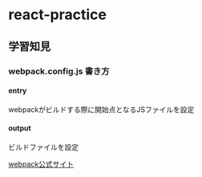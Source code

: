 # react-practice
## 学習知見
### webpack.config.js 書き方
#### entry

webpackがビルドする際に開始点となるJSファイルを設定
#### output

ビルドファイルを設定

[webpack公式サイト](https://webpack.js.org/concepts/)
